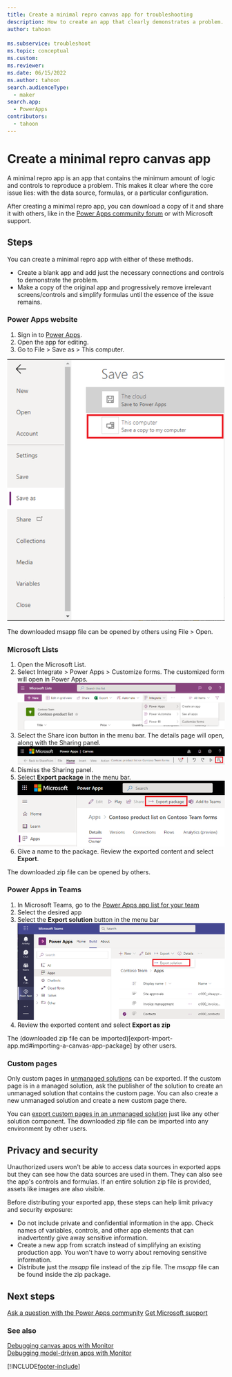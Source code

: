 ```yaml
---
title: Create a minimal repro canvas app for troubleshooting
description: How to create an app that clearly demonstrates a problem.
author: tahoon

ms.subservice: troubleshoot
ms.topic: conceptual
ms.custom:
ms.reviewer:
ms.date: 06/15/2022
ms.author: tahoon
search.audienceType: 
  - maker
search.app: 
  - PowerApps
contributors:
  - tahoon
---
```



# Create a minimal repro canvas app

A minimal repro app is an app that contains the minimum amount of logic and controls to reproduce a problem. This makes it clear where the core issue lies: with the data source, formulas, or a particular configuration.

After creating a minimal repro app, you can download a copy of it and share it with others, like in the [Power Apps community forum](https://powerusers.microsoft.com/t5/Power-Apps-Community/ct-p/PowerApps1) or with Microsoft support.


## Steps

You can create a minimal repro app with either of these methods.

* Create a blank app and add just the necessary connections and controls to demonstrate the problem.
* Make a copy of the original app and progressively remove irrelevant screens/controls and simplify formulas until the essence of the issue remains.


### Power Apps website

1. Sign in to [Power Apps](https://make.powerapps.com/).
2. Open the app for editing.
3. Go to File > Save as > This computer.

![Save menu in Power Apps Studio. The option "This computer" is highlighted.](media/minimal-canvas-app-repro/studio.png)

The downloaded msapp file can be opened by others using File > Open.

### Microsoft Lists

1. Open the Microsoft List.
2. Select Integrate > Power Apps > Customize forms. The customized form will open in Power Apps.
![Power Apps menu in Microsoft List. The option "Customize forms" is highlighted.](media/minimal-canvas-app-repro/microsoft-list.png)
3. Select the Share icon button in the menu bar. The details page will open, along with the Sharing panel.
![Editing an app in studio. The icon button for "Share" is highlighted in the top menu bar.](media/minimal-canvas-app-repro/microsoft-list-studio.png)
4. Dismiss the Sharing panel.
5. Select **Export package** in the menu bar.
![App details screen. The command button for "Export package" is highlighted in the top menu bar.](media/minimal-canvas-app-repro/microsoft-list-maker-portal.png)
6. Give a name to the package. Review the exported content and select **Export**.

The downloaded zip file can be opened by others.

### Power Apps in Teams

1. In Microsoft Teams, go to the [Power Apps app list for your team](../../teams/manage-your-apps.md)
2. Select the desired app
3. Select the **Export solution** button in the menu bar
![App list screen. An app is selected and the command button for "Export package" is highlighted in the top menu bar.](media/minimal-canvas-app-repro/teams.png)
4. Review the exported content and select **Export as zip**

The (downloaded zip file can be imported)[export-import-app.md#importing-a-canvas-app-package] by other users.

### Custom pages

Only custom pages in [unmanaged solutions](/power-platform/alm/solution-concepts-alm#managed-and-unmanaged-solutions#managed-and-unmanaged-solutions) can be exported. If the custom page is in a managed solution, ask the publisher of the solution to create an unmanaged solution that contains the custom page. You can also create a new unmanaged solution and create a new custom page there.

You can [export custom pages in an unmanaged solution](../data-platform/export-solutions.md) just like any other solution component. The downloaded zip file can be imported into any environment by other users.


## Privacy and security

Unauthorized users won't be able to access data sources in exported apps but they can see how the data sources are used in them. They can also see the app's controls and formulas. If an entire solution zip file is provided, assets like images are also visible.

Before distributing your exported app, these steps can help limit privacy and security exposure:

* Do not include private and confidential information in the app. Check names of variables, controls, and other app elements that can inadvertently give away sensitive information.
* Create a new app from scratch instead of simplifying an existing production app. You won't have to worry about removing sensitive information.
* Distribute just the _msapp_ file instead of the zip file. The _msapp_ file can be found inside the zip package.


## Next steps

[Ask a question with the Power Apps community](https://powerusers.microsoft.com/t5/Power-Apps-Community/ct-p/PowerApps1)
[Get Microsoft support](https://powerapps.microsoft.com/support/)


### See also

[Debugging canvas apps with Monitor](../monitor-canvasapps.md)  
[Debugging model-driven apps with Monitor](../monitor-modelapps.md)


[!INCLUDE[footer-include](../../includes/footer-banner.md)]